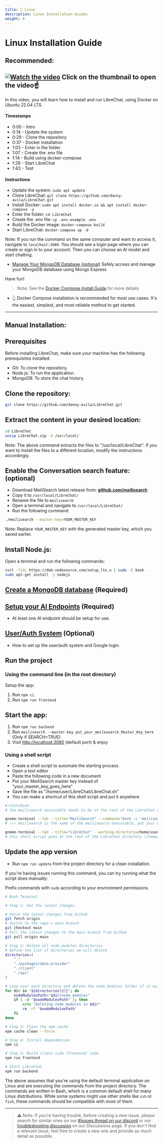 ```yaml
---
title: 🐧 Linux
description: Linux Installation Guides
weight: 0
---
```

# Linux Installation Guide
## **Recommended:**

[![Watch the video](https://img.youtube.com/vi/w7VqivpdfZk/maxresdefault.jpg)](https://youtu.be/w7VqivpdfZk)
Click on the thumbnail to open the video☝️
---

In this video, you will learn how to install and run LibreChat, using Docker on Ubuntu 22.04 LTS.

#### Timestamps

- 0:00 - Intro
- 0:14 - Update the system
- 0:29 - Clone the repository
- 0:37 - Docker installation
- 1:03 - Enter in the folder
- 1:07 - Create the .env file
- 1:14 - Build using docker-compose
- 1:29 - Start LibreChat
- 1:43 - Test

#### Instructions

- Update the system: `sudo apt update`
- Clone LibreChat: `git clone https://github.com/danny-avila/LibreChat.git`
- Install Docker: `sudo apt install docker.io && apt install docker-compose -y`
- Enter the folder: `cd LibreChat`
- Create the .env file: `cp .env.example .env`
- Build the Docker image: `docker-compose build`
- Start LibreChat: `docker-compose up -d`

Note: If you run the command on the same computer and want to access it, navigate to `localhost:3080`. You should see a login page where you can create or sign in to your account. Then you can choose an AI model and start chatting.

- [Manage Your MongoDB Database (optional)](../../features/manage_your_database.md)
Safely access and manage your MongoDB database using Mongo Express

Have fun!

> Note: See the [Docker Compose Install Guide](./docker_compose_install.md) for more details 
- 👆 Docker Compose installation is recommended for most use cases. It's the easiest, simplest, and most reliable method to get started.

---

## **Manual Installation:**

## Prerequisites

Before installing LibreChat, make sure your machine has the following prerequisites installed:

- Git: To clone the repository.
- Node.js: To run the application.
- MongoDB: To store the chat history.

## Clone the repository:

```bash
git clone https://github.com/danny-avila/LibreChat.git
```

## Extract the content in your desired location:

```bash
cd LibreChat
unzip LibreChat.zip -d /usr/local/
```

Note: The above command extracts the files to "/usr/local/LibreChat". If you want to install the files to a different location, modify the instructions accordingly.

## Enable the Conversation search feature: (optional)

- Download MeiliSearch latest release from: **[github.com/meilisearch](https://github.com/meilisearch/meilisearch/releases)**
- Copy it to `/usr/local/LibreChat/`
- Rename the file to `meilisearch`
- Open a terminal and navigate to `/usr/local/LibreChat/`
- Run the following command:

```bash
./meilisearch --master-key=YOUR_MASTER_KEY
```

Note: Replace `YOUR_MASTER_KEY` with the generated master key, which you saved earlier.

## Install Node.js:

Open a terminal and run the following commands:

```bash
curl -fsSL https://deb.nodesource.com/setup_lts.x | sudo -E bash -
sudo apt-get install -y nodejs
```

## [Create a MongoDB database](../configuration/mongodb.md) (Required)

## [Setup your AI Endpoints](../configuration/ai_setup.md) (Required)
- At least one AI endpoint should be setup for use.

## [User/Auth System](../configuration/user_auth_system.md) (Optional)
- How to set up the user/auth system and Google login.

## Run the project

### Using the command line (in the root directory)
Setup the app:

1. Run `npm ci`
2. Run `npm run frontend`

## Start the app:
1. Run `npm run backend`
2. Run `meilisearch --master-key put_your_meilesearch_Master_Key_here` (Only if SEARCH=TRUE)
3. Visit [http://localhost:3080](http://localhost:3080) (default port) & enjoy

### Using a shell script

- Create a shell script to automate the starting process
- Open a text editor
- Paste the following code in a new document
- Put your MeiliSearch master key instead of "your_master_key_goes_here"
- Save the file as "/home/user/LibreChat/LibreChat.sh"
- You can make a shortcut of this shell script and put it anywhere

``` bash title="LibreChat.sh"
#!/bin/bash
# the meilisearch executable needs to be at the root of the LibreChat directory

gnome-terminal --tab --title="MeiliSearch" --command="bash -c 'meilisearch --master-key your_master_key_goes_here'"
# ↑↑↑ meilisearch is the name of the meilisearch executable, put your own master key there

gnome-terminal --tab --title="LibreChat" --working-directory=/home/user/LibreChat/ --command="bash -c 'npm run backend'"
# this shell script goes at the root of the LibreChat directory (/home/user/LibreChat/)
```

## Update the app version

- Run `npm run update` from the project directory for a clean installation.

If you're having issues running this command, you can try running what the script does manually:

Prefix commands with `sudo` according to your environment permissions.

```bash
# Bash Terminal

# Step 1: Get the latest changes

# Fetch the latest changes from Github
git fetch origin
# Switch to the repo's main branch
git checkout main
# Pull the latest changes to the main branch from Github
git pull origin main

# Step 2: Delete all node_modules directories
# Define the list of directories we will delete
directories=(
    "."
    "./packages/data-provider"
    "./client"
    "./api"
)

# Loop over each directory and delete the node_modules folder if it exists
for dir in "${directories[@]}"; do
    nodeModulesPath="$dir/node_modules"
    if [ -d "$nodeModulesPath" ]; then
        echo "Deleting node_modules in $dir"
        rm -rf "$nodeModulesPath"
    fi
done

# Step 3: Clean the npm cache
npm cache clean --force

# Step 4: Install dependencies
npm ci

# Step 5: Build client-side (frontend) code
npm run frontend

# Start LibreChat
npm run backend
```

The above assumes that you're using the default terminal application on Linux and are executing the commands from the project directory. The commands are written in Bash, which is a common default shell for many Linux distributions. While some systems might use other shells like `zsh` or `fish`, these commands should be compatible with most of them.

---

>⚠️ Note: If you're having trouble, before creating a new issue, please search for similar ones on our [#issues thread on our discord](https://discord.gg/weqZFtD9C4) or our [troubleshooting discussion](https://github.com/danny-avila/LibreChat/discussions/categories/troubleshooting) on our Discussions page. If you don't find a relevant issue, feel free to create a new one and provide as much detail as possible.
